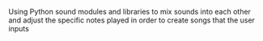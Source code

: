 Using Python sound modules and libraries to mix sounds into each other and adjust the specific notes played in order to create songs that the user inputs
